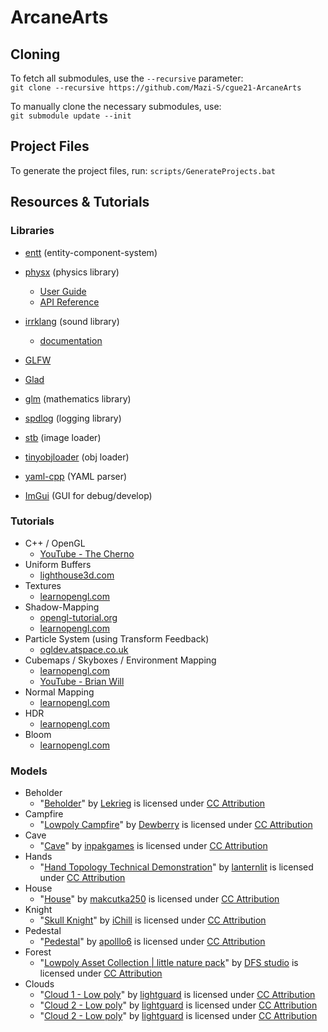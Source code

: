 # ArcaneArts

## Cloning
To fetch all submodules, use the `--recursive` parameter:  
``git clone --recursive https://github.com/Mazi-S/cgue21-ArcaneArts``

To manually clone the necessary submodules, use:  
``git submodule update --init``

## Project Files
To generate the project files, run: `scripts/GenerateProjects.bat`

## Resources & Tutorials
### Libraries
* [entt](https://github.com/skypjack/entt) (entity-component-system)

* [physx](https://github.com/NVIDIAGameWorks/PhysX) (physics library)
  * [User Guide](https://gameworksdocs.nvidia.com/PhysX/4.1/documentation/physxguide/Index.html)
  * [API Reference](https://gameworksdocs.nvidia.com/PhysX/4.1/documentation/physxapi/files/index.html)

* [irrklang](https://www.ambiera.com/irrklang/index.html) (sound library)
  * [documentation](https://www.ambiera.com/irrklang/docu/index.html)

* [GLFW](https://github.com/glfw/glfw)
* [Glad](https://github.com/Dav1dde/glad)
* [glm](https://github.com/g-truc/glm) (mathematics library)
* [spdlog](https://github.com/gabime/spdlog) (logging library)
* [stb](https://github.com/nothings/stb) (image loader)
* [tinyobjloader](https://github.com/tinyobjloader/tinyobjloader) (obj loader)
* [yaml-cpp](https://github.com/jbeder/yaml-cpp) (YAML parser)
* [ImGui](https://github.com/ocornut/imgui) (GUI for debug/develop)

### Tutorials
* C++ / OpenGL
  * [YouTube - The Cherno](https://www.youtube.com/user/TheChernoProject)  
* Uniform Buffers
  * [lighthouse3d.com](https://www.lighthouse3d.com/tutorials/glsl-tutorial/uniform-blocks/)  
* Textures
  * [learnopengl.com](https://learnopengl.com/Getting-started/Textures)
* Shadow-Mapping
  * [opengl-tutorial.org](http://www.opengl-tutorial.org/intermediate-tutorials/tutorial-16-shadow-mapping/)
  * [learnopengl.com](https://learnopengl.com/Advanced-Lighting/Shadows/Shadow-Mapping)
* Particle System (using Transform Feedback)
  * [ogldev.atspace.co.uk](http://ogldev.atspace.co.uk/www/tutorial28/tutorial28.html)
* Cubemaps / Skyboxes / Environment Mapping
  * [learnopengl.com](https://learnopengl.com/Advanced-OpenGL/Cubemaps)
  * [YouTube - Brian Will](https://www.youtube.com/watch?v=QYvi1akO_Po)
* Normal Mapping
  * [learnopengl.com](https://learnopengl.com/Advanced-Lighting/Normal-Mapping)
* HDR
  * [learnopengl.com](https://learnopengl.com/Advanced-Lighting/HDR)
* Bloom
  * [learnopengl.com](https://learnopengl.com/Advanced-Lighting/Bloom)

### Models
* Beholder
  * "[Beholder](https://sketchfab.com/3d-models/beholder-2b28e79581d049958036cbac20b011a4)" by [Lekrieg](https://sketchfab.com/Lekrieg) is licensed under [CC Attribution](https://creativecommons.org/licenses/by/4.0/)
* Campfire
  * "[Lowpoly Campfire](https://sketchfab.com/3d-models/lowpoly-campfire-2b2fb40f34be47d2a710f8207f322ca5)" by [Dewberry](https://sketchfab.com/Dewberry) is licensed under [CC Attribution](https://creativecommons.org/licenses/by/4.0/)
* Cave
  * "[Cave](https://sketchfab.com/3d-models/cave-516a23277d3c485587e2bd14d245ac32)" by [inpakgames](https://sketchfab.com/inpakgames) is licensed under [CC Attribution](https://creativecommons.org/licenses/by/4.0/)
* Hands
  * "[Hand Topology Technical Demonstration](https://sketchfab.com/3d-models/hand-topology-technical-demonstration-686674f8bba44a54849cbefe63169a09)" by [lanternlit](https://sketchfab.com/lanternlit) is licensed under [CC Attribution](https://creativecommons.org/licenses/by/4.0/)
* House
  * "[House](https://sketchfab.com/3d-models/house-74797358830a47eb982a0cb69a732461)" by [makcutka250](https://sketchfab.com/makcutka250) is licensed under [CC Attribution](https://creativecommons.org/licenses/by/4.0/)
* Knight
  * "[Skull Knight](https://sketchfab.com/3d-models/skull-knight-e81fbf68b4c84f889f2b48df593daaa2)" by [iChill](https://sketchfab.com/mwisson) is licensed under [CC Attribution](https://creativecommons.org/licenses/by/4.0/)
* Pedestal
  * "[Pedestal](https://sketchfab.com/3d-models/pedestal-2074d31d216b417da713b7dda84f76cc)" by [apolllo6](https://sketchfab.com/apolllo6) is licensed under [CC Attribution](https://creativecommons.org/licenses/by/4.0/)
* Forest
  * "[Lowpoly Asset Collection | little nature pack](https://sketchfab.com/3d-models/lowpoly-asset-collection-little-nature-pack-765b6c119ad24940a029297094cb95c5)" by [DFS studio](https://sketchfab.com/DFS_studio) is licensed under [CC Attribution](https://creativecommons.org/licenses/by/4.0/)
* Clouds
  * "[Cloud 1 - Low poly](https://sketchfab.com/3d-models/cloud-1-low-poly-6acc8185b0ca4e9d909d6eb96229a85d)" by [lightguard](https://sketchfab.com/lightguard) is licensed under [CC Attribution](https://creativecommons.org/licenses/by/4.0/)
  * "[Cloud 2 - Low poly](https://sketchfab.com/3d-models/cloud-2-low-poly-5a7ba902db274dd8a7f7c184db04ebde)" by [lightguard](https://sketchfab.com/lightguard) is licensed under [CC Attribution](https://creativecommons.org/licenses/by/4.0/)
  * "[Cloud 2 - Low poly](https://sketchfab.com/3d-models/cloud-3-low-poly-aaf34de8ee2f42ca9e843d3b557266a7)" by [lightguard](https://sketchfab.com/lightguard) is licensed under [CC Attribution](https://creativecommons.org/licenses/by/4.0/)
